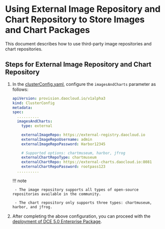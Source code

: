 # Using External Image Repository and Chart Repository to Store Images and Chart Packages

This document describes how to use third-party image repositories and chart repositories.

## Steps for External Image Repository and Chart Repository

1. In the [clusterConfig.yaml](../cluster-config.md), configure the `imagesAndCharts` parameter as follows:

    ```yaml
    apiVersion: provision.daocloud.io/v1alpha3
    kind: ClusterConfig
    metadata:
    spec:
      ..........
      imagesAndCharts:
        type: external

        externalImageRepo: https://external-registry.daocloud.io
        externalImageRepoUsername: admin
        externalImageRepoPassword: Harbor12345

        # Supported options: chartmuseum, harbor, jfrog
        externalChartRepoType: chartmuseum
        externalChartRepo: https://external-charts.daocloud.io:8081
        externalChartRepoPassword: rootpass123
      ..........
    ```

    !!! note

        - The image repository supports all types of open-source repositories available in the community.

        - The chart repository only supports three types: chartmuseum, harbor, and jfrog.

2. After completing the above configuration, you can proceed with the [deployment of DCE 5.0 Enterprise Package](../start-install.md).
